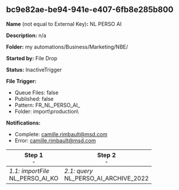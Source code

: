## bc9e82ae-be94-941e-e407-6fb8e285b800

**Name** (not equal to External Key)**:** NL PERSO AI

**Description:** n/a

**Folder:** my automations/Business/Marketing/NBE/

**Started by:** File Drop

**Status:** InactiveTrigger

**File Trigger:**

* Queue Files: false
* Published: false
* Pattern: FR_NL_PERSO_AI_
* Folder:  import\production\

**Notifications:**

* Complete: camille.rimbault@msd.com
* Error: camille.rimbault@msd.com

| Step 1<br>_<small>-</small>_ | Step 2<br>_<small>-</small>_ |
| --- | --- |
| _1.1: importFile_<br>NL_PERSO_AI_KO | _2.1: query_<br>NL_PERSO_AI_ARCHIVE_2022 |
